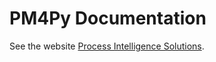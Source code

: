 # PM4Py Documentation

See the website [Process Intelligence Solutions](https://processintelligence.solutions/pm4py).
